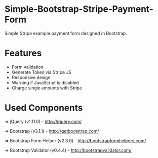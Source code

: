 Simple-Bootstrap-Stripe-Payment-Form
====================================

Simple Stripe example payment form designed in Bootstrap.

Features
===============
* Form validation
* Generate Token via Stripe JS
* Responsive design
* Warning if JavaScript is disabled
* Charge single amounts with Stripe

Used Components
===============

=> jQuery (v1.11.0) - http://jquery.com/

=> Bootstrap (v3.1.1) - http://getbootstrap.com/

=> Bootstrap Form Helper (v2.3.0) - http://bootstrapformhelpers.com/

=> Bootstrap Validator (v0.4.4) - http://bootstrapvalidator.com/
